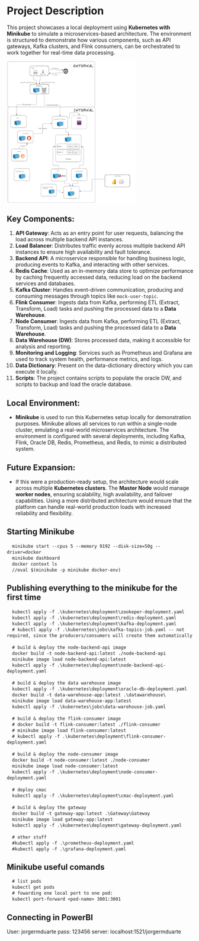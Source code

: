 # Project Description

This project showcases a local deployment using **Kubernetes with Minikube** to simulate a microservices-based architecture.
The environment is structured to demonstrate how various components, such as API gateways, Kafka clusters, and Flink consumers, can be orchestrated to work together for real-time data processing.

<div style="display: flex; justify-content: space-between;">
  <img src=".ignore/architecture.png" alt="POC Architecture" style="width: 69%;" />
</div>

## Key Components:
1. **API Gateway**: Acts as an entry point for user requests, balancing the load across multiple backend API instances.
2. **Load Balancer**: Distributes traffic evenly across multiple backend API instances to ensure high availability and fault tolerance.
3. **Backend API**: A microservice responsible for handling business logic, producing events to Kafka, and interacting with other services.
4. **Redis Cache**: Used as an in-memory data store to optimize performance by caching frequently accessed data, reducing load on the backend services and databases.
5. **Kafka Cluster**: Handles event-driven communication, producing and consuming messages through topics like `mock-user-topic`.
6. **Flink Consumer**: Ingests data from Kafka, performing ETL (Extract, Transform, Load) tasks and pushing the processed data to a **Data Warehouse**.
7. **Node Consumer**: Ingests data from Kafka,  performing ETL (Extract, Transform, Load) tasks and pushing the processed data to a **Data Warehouse**.
8. **Data Warehouse (DW)**: Stores processed data, making it accessible for analysis and reporting.
9. **Monitoring and Logging**: Services such as Prometheus and Grafana are used to track system health, performance metrics, and logs.
10. **Data Dictionary**: Present on the data-dictionary directory which you can execute it locally.
11. **Scripts**: The project contains scripts to populate the oracle DW, and scripts to backup and load the oracle database.

## Local Environment:
- **Minikube** is used to run this Kubernetes setup locally for demonstration purposes. Minikube allows all services to run within a single-node cluster, emulating a real-world microservices architecture. The environment is configured with several deployments, including Kafka, Flink, Oracle DB, Redis, Prometheus, and Redis, to mimic a distributed system.

## Future Expansion:
- If this were a production-ready setup, the architecture would scale across multiple **Kubernetes clusters**. The **Master Node** would manage **worker nodes**, ensuring scalability, high availability, and failover capabilities. Using a more distributed architecture would ensure that the platform can handle real-world production loads with increased reliability and flexibility.

## Starting Minikube
```
  minikube start --cpus 5 --memory 9192 --disk-size=50g --driver=docker
  minikube dashboard
  docker context ls
  //eval $(minikube -p minikube docker-env)
```

## Publishing everything to the minikube for the first time
```
  kubectl apply -f .\kubernetes\deployment\zookeper-deployment.yaml
  kubectl apply -f .\kubernetes\deployment\redis-deployment.yaml
  kubectl apply -f .\kubernetes\deployment\kafka-deployment.yaml
  # kubectl apply -f .\kubernetes\jobs\kafka-topics-job.yaml -- not required, since the producers/consumers will create them automatically

  # build & deploy the node-backend-api image
  docker build -t node-backend-api:latest ./node-backend-api
  minikube image load node-backend-api:latest
  kubectl apply -f .\kubernetes\deployment\node-backend-api-deployment.yaml

  # build & deploy the data warehouse image
  kubectl apply -f .\kubernetes\deployment\oracle-db-deployment.yaml
  docker build -t data-warehouse-app:latest .\datawarehouse\
  minikube image load data-warehouse-app:latest
  kubectl apply -f .\kubernetes\jobs\data-warehouse-job.yaml

  # build & deploy the flink-consumer image
  # docker build -t flink-consumer:latest ./flink-consumer
  # minikube image load flink-consumer:latest
  # kubectl apply -f .\kubernetes\deployment\flink-consumer-deployment.yaml

  # build & deploy the node-consumer image
  docker build -t node-consumer:latest ./node-consumer
  minikube image load node-consumer:latest
  kubectl apply -f .\kubernetes\deployment\node-consumer-deployment.yaml

  # deploy cmac
  kubectl apply -f .\kubernetes\deployment\cmac-deployment.yaml

  # build & deploy the gateway
  docker build -t gateway-app:latest .\Gateway\Gateway
  minikube image load gateway-app:latest
  kubectl apply -f .\kubernetes\deployment\gateway-deployment.yaml

  # other stuff
  #kubectl apply -f .\prometheus-deployment.yaml
  #kubectl apply -f .\grafana-deployment.yaml
```

## Minikube useful comands
```
  # list pods
  kubectl get pods
  # fowarding one local port to one pod:
  kubectl port-forward <pod-name> 3001:3001
```

## Connecting in PowerBI
User: jorgermduarte
pass: 123456
server: localhost:1521/jorgermduarte


